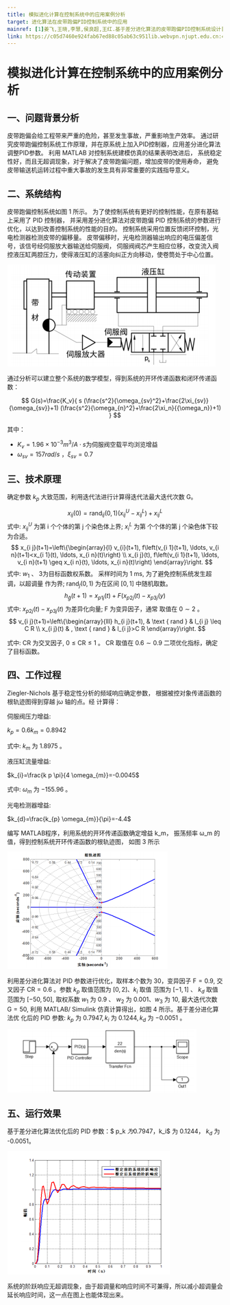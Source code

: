 ```yaml
---
title: 模拟进化计算在控制系统中的应用案例分析
target: 进化算法在皮带跑偏PID控制系统中的应用
mainref: [1]姜飞,王晓,李慧,侯良超,王红.基于差分进化算法的皮带跑偏PID控制系统设计[J].南方农机,2017,48(6):116-117.
link: https://c05d7460e924fab67ed88c05ab63c951lib.webvpn.njupt.edu.cn:4443/Qikan/Article/Detail?id=7000201340&from=Qikan_Search_Index
---
```


# 模拟进化计算在控制系统中的应用案例分析

## 一、问题背景分析

皮带跑偏会给工程带来严重的危险，甚至发生事故，严重影响生产效率。
通过研究皮带跑偏控制系统工作原理，并在原系统上加入PID控制器，应用差分进化算法调整PID参数。
利用 MATLAB 对控制系统建模仿真的结果表明改进后，
系统稳定性好，而且无超调现象，对于解决了皮带跑偏问题，增加皮带的使用寿命，
避免皮带输送机运转过程中重大事故的发生具有非常重要的实践指导意义。

## 二、系统结构

皮带跑偏控制系统如图 1 所示。
为了使控制系统有更好的控制性能，在原有基础上采用了 PID 控制器，
并采用差分进化算法对皮带跑偏 PID 控制系统的参数进行优化，以达到改善控制系统的性能的目的。
控制系统采用位置反馈闭环控制，光电检测器检测皮带的偏移量。
皮带偏移时，光电检测器输出响应的电压偏差信号，该信号经伺服放大器输送给伺服阀，
伺服阀阀芯产生相应位移，改变流入阀控液压缸两腔压力，使得液压缸的活塞向纠正方向移动，使卷筒处于中心位置。

![图 1 皮带跑偏控制系统](pics/2021-0418-201700.png)

通过分析可以建立整个系统的数学模型，得到系统的开环传递函数和闭环传递函数：

$$
G(s)=\frac{K_v}{
    s
    (\frac{s^2}{\omega_{sv}^2}+\frac{2\xi_{sv}}{\omega_{sv}}+1)
    (\frac{s^2}{\omega_{n}^2}+\frac{2\xi_n}{{\omega_n}}+1)
    }
$$

其中：

- $K_{v}=1.96\times10^{-3} m^3/A\cdot s$为伺服阀空载平均浏览增益
- $\omega_{sv}=157rad/s$ ，$\xi_{sv}=0.7$

## 三、技术原理

确定参数 $k_{p}$ 大致范围，利用迭代法进行计算得迭代法最大迭代次数 G。

$$
x_{i j}(0)=\operatorname{rand}_{i j}(0,1)\left(x_{i j}^{U}-x_{i j}^{L}\right)+x_{i j}^{L}
$$
式中: $x_{i j}^{U}$ 为第 $\mathrm{i}$ 个个体的第 $\mathrm{j}$ 个染色体上界; $x_{i}^{L}$ 为第 个个体的第 $\mathrm{j}$ 个染色体下较为合适。
$$
x_{i j}(t+1)=\left\{\begin{array}{l}
v_{i}(t+1), f\left(v_{i 1}(t+1), \ldots, v_{i n}(t+1)<x_{i 1}(t), \ldots, x_{i n}(t)\right) \\
x_{i j}(t), f\left(v_{i 1}(t+1), \ldots, v_{i n}(t+1) \geq x_{i n}(t), \ldots, x_{i n}(t)\right)
\end{array}\right.
$$
式中: $w_{1}$ 、 3为目标函数权系数。 采样时间为 $1 \mathrm{~ms}$, 为了避免控制系统发生超调，以超调量 作为界; $\operatorname{rand}_{\tilde{j}}(0,1)$ 为在区间 $[0,1]$ 中随机取数。
$$
h_{\tilde{g}}(t+1)=x_{p 1 j}(t)+F\left(x_{p 2 j}(t)-x_{p 3 j}(y)\right.
$$
式中: $x_{p 2 j}(t)-x_{p 3 j}(t)$ 为差异化向量; $\mathrm{F}$ 为变异因子，通常 取值在 $0 \sim 2$ 。
$$
v_{i j}(t+1)=\left\{\begin{array}{lll}
h_{i j}(t+1), & \text { rand } & l_{i j} \leq C R \\
x_{i j}(t) & , \text { rand } & l_{i j}>C R
\end{array}\right.
$$

式中: $\mathrm{CR}$ 为交叉因子, $0 \leqslant \mathrm{CR} \leqslant 1$ 。 $\mathrm{CR}$ 取值在 $0.6 \sim 0.9$
二项优化指标，确定了目标函数。

## 四、工作过程

Ziegler-Nichols 基于稳定性分析的频域响应确定参数，
根据被控对象传递函数的根轨迹图得到穿越 jω 轴的点。经
计算得： 

伺服阀压力增益:

$k_{p}=0.6 k_{m}=0.8942$

式中: $k_{m}$ 为 $1.8975$ 。

液压缸流量增益:

$k_{i}=\frac{k p \pi}{4 \omega_{m}}=-0.0045$

式中: $\omega_{m}$ 为 $-155.96$ 。 

光电检测器增益:

$k_{d}=\frac{k_{p} \omega_{m}}{\pi}=-4.4$

编写 MATLAB程序，利用系统的开环传递函数确定增益 k_m，
振荡频率 ω_m 的值，得到控制系统开环传递函数的根轨迹图，
如图 3 所示

![图3 根轨迹图](pics/2021-0418-212653.png)

利用差分进化算法对 PID 参数进行优化，取样本个数为 30，变异因子 $\mathrm{F}=0.9$, 交叉因子 $\mathrm{CR}=0.6$ 。参数 $k_{p}$ 取值范围为 $[0,2] 、 k_{i}$ 取值 范围为 $[-1,1]$ 、 $k_{d}$ 取值范围为 $[-50,50]$, 取权系数 $w_{1}$ 为 $0.9$ 、 $w_{2}$ 为 $0.001 、 w_{3}$ 为 10, 最大迭代次数 $\mathrm{G}=50$, 利用 MATLAB/ Simulink 仿真计算得出，如图 4 所示。基于差分进化算法优 化后的 PID 参数: $k_{p}$ 为 $0.7947, k_{i}$ 为 $0.1244, k_{d}$ 为 $-0.0051$ 。

![图 4 Simulink 仿真框图](pics/2021-0418-213143.png)

## 五、运行效果

基于差分进化算法优化后的 PID 参数：$ p_k $为 0.7947，$k_i$ 为 0.1244， $k_d$ 为 -0.0051。

![](pics/2021-0418-212319.png)

系统的阶跃响应无超调现象，由于超调量和响应时间不可兼得，所以减小超调量会延长响应时间，这一点在图上也能体现出来。